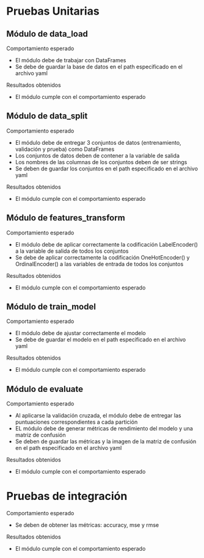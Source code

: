 # Pruebas Unitarias

## Módulo de data_load

Comportamiento esperado
- El módulo debe de trabajar con DataFrames
- Se debe de guardar la base de datos en el path especificado en el archivo yaml

Resultados obtenidos
- El módulo cumple con el comportamiento esperado


## Módulo de data_split

Comportamiento esperado
- El módulo debe de entregar 3 conjuntos de datos (entrenamiento, validación y prueba) como DataFrames
- Los conjuntos de datos deben de contener a la variable de salida
- Los nombres de las columnas de los conjuntos deben de ser strings
- Se deben de guardar los conjuntos en el path especificado en el archivo yaml

Resultados obtenidos
- El módulo cumple con el comportamiento esperado


## Módulo de features_transform

Comportamiento esperado
- El módulo debe de aplicar correctamente la codificación LabelEncoder() a la variable de salida de todos los conjuntos
- Se debe de aplicar correctamente la codificación OneHotEncoder() y OrdinalEncoder() a las variables de entrada de todos los conjuntos

Resultados obtenidos
- El módulo cumple con el comportamiento esperado


## Módulo de train_model

Comportamiento esperado
- El módulo debe de ajustar correctamente el modelo
- Se debe de guardar el modelo en el path especificado en el archivo yaml

Resultados obtenidos
- El módulo cumple con el comportamiento esperado


## Módulo de evaluate

Comportamiento esperado
- Al aplicarse la validación cruzada, el módulo debe de entregar las puntuaciones correspondientes a cada partición
- EL módulo debe de generar métricas de rendimiento del modelo y una matriz de confusión
- Se deben de guardar las métricas y la imagen de la matriz de confusión en el path especificado en el archivo yaml

Resultados obtenidos
- El módulo cumple con el comportamiento esperado


# Pruebas de integración

Comportamiento esperado
- Se deben de obtener las métricas: accuracy, mse y rmse

Resultados obtenidos
- El módulo cumple con el comportamiento esperado
